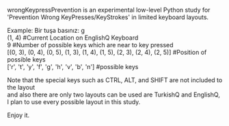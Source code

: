 wrongKeypressPrevention is an experimental low-level Python study for 'Prevention Wrong KeyPresses/KeyStrokes' in limited keyboard layouts. 

Example:
Bir tuşa basınız: g\
(1, 4) #Current Location on EnglishQ Keyboard\
9 #Number of possible keys which are near to key pressed\
[(0, 3), (0, 4), (0, 5), (1, 3), (1, 4), (1, 5), (2, 3), (2, 4), (2, 5)] #Position of possible keys\
['r', 't', 'y', 'f', 'g', 'h', 'v', 'b', 'n'] #possible keys

Note that the special keys such as CTRL, ALT, and SHIFT are not included to the layout\
and also there are only two layouts can be used are TurkishQ and EnglishQ, I plan to use every possible layout in this study.

Enjoy it.